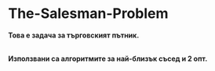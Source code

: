 # The-Salesman-Problem

**Това е задача за търговският пътник.<br /><br />**

**Използвани са алгоритмите за най-близък съсед и 2 опт.<br />**



